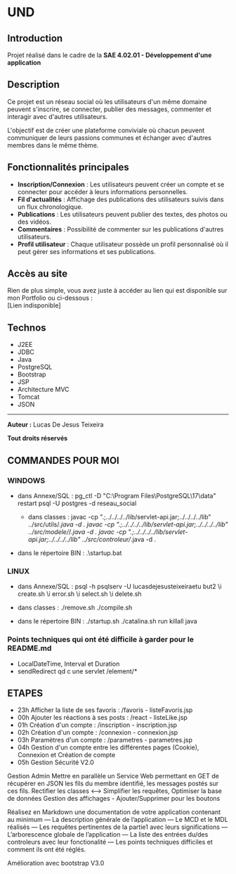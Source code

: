 # UND

## Introduction

Projet réalisé dans le cadre de la **SAE 4.02.01 - Développement d'une application**

## Description

Ce projet est un réseau social où les utilisateurs d'un même domaine peuvent s'inscrire, se connecter, publier des messages, commenter et interagir avec d'autres utilisateurs. 

L'objectif est de créer une plateforme conviviale où chacun peuvent communiquer de leurs passions communes et échanger avec d'autres membres dans le même thème.

## Fonctionnalités principales

- **Inscription/Connexion** : Les utilisateurs peuvent créer un compte et se connecter pour accéder à leurs informations personnelles.
- **Fil d'actualités** : Affichage des publications des utilisateurs suivis dans un flux chronologique.
- **Publications** : Les utilisateurs peuvent publier des textes, des photos ou des vidéos.
- **Commentaires** : Possibilité de commenter sur les publications d'autres utilisateurs.
- **Profil utilisateur** : Chaque utilisateur possède un profil personnalisé où il peut gérer ses informations et ses publications.

## Accès au site

Rien de plus simple, vous avez juste à accéder au lien qui est disponible sur mon Portfolio ou ci-dessous :  \
[Lien indisponible]

## Technos

- J2EE
- JDBC
- Java
- PostgreSQL
- Bootstrap
- JSP
- Architecture MVC
- Tomcat
- JSON

---

**__Auteur :__** Lucas De Jesus Teixeira

**Tout droits réservés**

## COMMANDES POUR MOI 

### WINDOWS
- dans Annexe/SQL : 
pg_ctl -D "C:\Program Files\PostgreSQL\17\data" restart
psql -U postgres -d reseau_social

    - dans classes : 
    javac -cp ".;../../../../lib/servlet-api.jar;../../../../lib" ../src/utils/*.java -d .
    javac -cp ".;../../../../lib/servlet-api.jar;../../../../lib" ../src/modele/*/*.java -d .
    javac -cp ".;../../../../lib/servlet-api.jar;../../../../lib" ../src/controleur/*.java -d .

- dans le répertoire BIN : 
.\startup.bat

### LINUX
- dans Annexe/SQL : 
psql -h psqlserv -U lucasdejesusteixeiraetu but2
\i create.sh
\i error.sh
\i select.sh
\i delete.sh

- dans classes :
./remove.sh
./compile.sh

- dans le répertoire BIN : 
./startup.sh
./catalina.sh run
killall java

### Points techniques qui ont été difficile à garder pour le README.md

- LocalDateTime, Interval et Duration
- sendRedirect qd c une servlet /element/*


## ETAPES
- 23h Afficher la liste de ses favoris : /favoris - listeFavoris.jsp
- 00h Ajouter les réactions à ses posts : /react - listeLike.jsp
- 01h Création d'un compte : /inscription - inscription.jsp
- 02h Création d'un compte : /connexion - connexion.jsp
- 03h Paramètres d'un compte : /parametres - parametres.jsp
- 04h Gestion d'un compte entre les différentes pages (Cookie), Connexion et Création de compte
- 05h Gestion Sécurité
V2.0

Gestion Admin
Mettre en parallèle un Service Web permettant en GET de récupérer en JSON les fils du membre
identifié, les messages postés sur ces fils.
Rectifier les classes <--> Simplifier les requêtes, Optimiser la base de données
Gestion des affichages - Ajouter/Supprimer pour les boutons

Réalisez en Markdown une documentation de votre application contenant au minimum
— La description générale de l’application
— Le MCD et le MDL réalisés
— Les requêtes pertinentes de la partie1 avec leurs significations
— L’arborescence globale de l’application
— La liste des entrées du/des controleurs avec leur fonctionalité
— Les points techniques difficiles et comment ils ont été réglés.

Amélioration avec bootstrap
V3.0